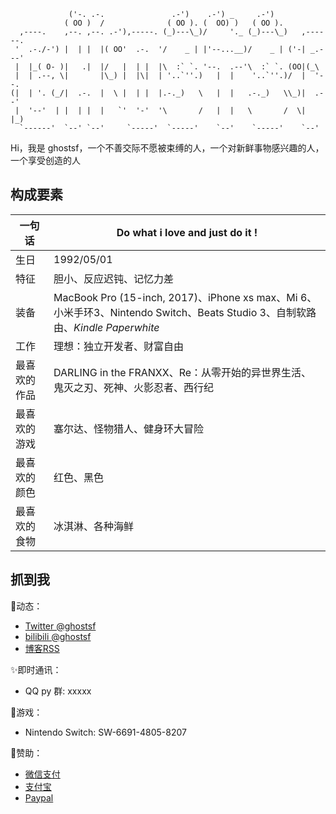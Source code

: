 ```
             ('-. .-.               .-')    .-') _     .-')               
            ( OO )  /              ( OO ). (  OO) )   ( OO ).             
  ,----.    ,--. ,--. .-'),-----. (_)---\_)/     '._ (_)---\_)   ,------. 
 '  .-./-') |  | |  |( OO'  .-.  '/    _ | |'--...__)/    _ | ('-| _.---' 
 |  |_( O- )|   .|  |/   |  | |  |\  :` `. '--.  .--'\  :` `. (OO|(_\     
 |  | .--, \|       |\_) |  |\|  | '..`''.)   |  |    '..`''.)/  |  '--.  
(|  | '. (_/|  .-.  |  \ |  | |  |.-._)   \   |  |   .-._)   \\_)|  .--'  
 |  '--'  | |  | |  |   `'  '-'  '\       /   |  |   \       /  \|  |_)   
  `------'  `--' `--'     `-----'  `-----'    `--'    `-----'    `--'     
```

Hi，我是 ghostsf，一个不善交际不愿被束缚的人，一个对新鲜事物感兴趣的人，一个享受创造的人

## 构成要素

| 一句话 | Do what i love and just do it ! |
| - | - |
| 生日 | 1992/05/01 |
| 特征 | 胆小、反应迟钝、记忆力差 |
| 装备 | MacBook Pro (15-inch, 2017)、iPhone xs max、Mi 6、小米手环3、Nintendo Switch、Beats Studio 3、自制软路由、*Kindle Paperwhite* |
| 工作 | 理想：独立开发者、财富自由 |
| 最喜欢的作品 | DARLING in the FRANXX、Re：从零开始的异世界生活、鬼灭之刃、死神、火影忍者、西行纪 |
| 最喜欢的游戏 | 塞尔达、怪物猎人、健身环大冒险 |
| 最喜欢的颜色 | 红色、黑色 |
| 最喜欢的食物 | 冰淇淋、各种海鲜 |

## 抓到我

🍃动态：

* [Twitter @ghostsf](https://twitter.com/ghostsf0501)
* [bilibili @ghostsf](https://space.bilibili.com/10825269)
* [博客RSS](https://ghostsf.com/rss.xml)

✨即时通讯：

* QQ py 群: xxxxx

🎡游戏：

* Nintendo Switch: SW-6691-4805-8207

🍭赞助：

* [微信支付](http://cdn.ghostsf.com/wechatpay.png)
* [支付宝](http://cdn.ghostsf.com/alipay.png)
* [Paypal](https://www.paypal.me/ghostsf)
